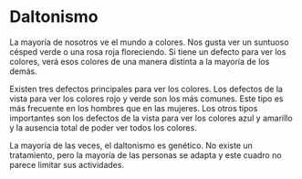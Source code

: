 Daltonismo
==========


La mayoría de nosotros ve el mundo a colores. Nos gusta ver un suntuoso césped verde o una rosa roja floreciendo. Si tiene un defecto para ver los colores, verá esos colores de una manera distinta a la mayoría de los demás. 


Existen tres defectos principales para ver los colores. Los defectos de la vista para ver los colores rojo y verde son los más comunes. Este tipo es más frecuente en los hombres que en las mujeres. Los otros tipos importantes son los defectos de la vista para ver los colores azul y amarillo y la ausencia total de poder ver todos los colores.


La mayoría de las veces, el daltonismo es genético. No existe un tratamiento, pero la mayoría de las personas se adapta y este cuadro no parece limitar sus actividades.


